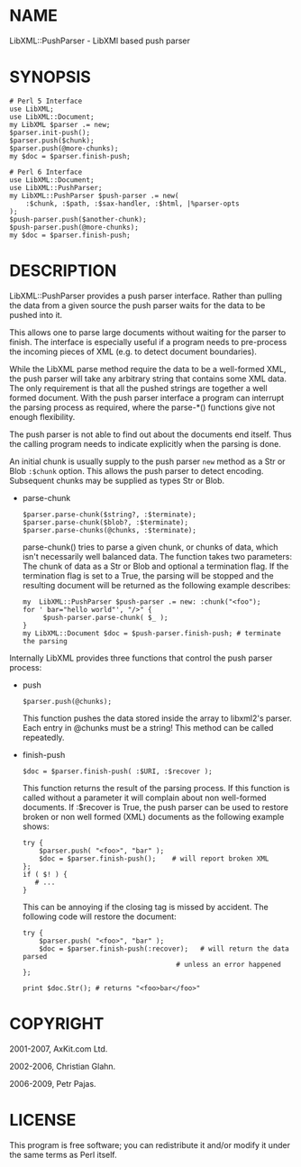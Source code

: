 NAME
====

LibXML::PushParser - LibXMl based push parser

SYNOPSIS
========

    # Perl 5 Interface
    use LibXML;
    use LibXML::Document;
    my LibXML $parser .= new;
    $parser.init-push();
    $parser.push($chunk);
    $parser.push(@more-chunks);
    my $doc = $parser.finish-push;

    # Perl 6 Interface
    use LibXML::Document;
    use LibXML::PushParser;
    my LibXML::PushParser $push-parser .= new(
        :$chunk, :$path, :$sax-handler, :$html, |%parser-opts
    );
    $push-parser.push($another-chunk);
    $push-parser.push(@more-chunks);
    my $doc = $parser.finish-push;

DESCRIPTION
===========

LibXML::PushParser provides a push parser interface. Rather than pulling the data from a given source the push parser waits for the data to be pushed into it.

This allows one to parse large documents without waiting for the parser to finish. The interface is especially useful if a program needs to pre-process the incoming pieces of XML (e.g. to detect document boundaries).

While the LibXML parse method require the data to be a well-formed XML, the push parser will take any arbitrary string that contains some XML data. The only requirement is that all the pushed strings are together a well formed document. With the push parser interface a program can interrupt the parsing process as required, where the parse-*() functions give not enough flexibility.

The push parser is not able to find out about the documents end itself. Thus the calling program needs to indicate explicitly when the parsing is done.

An initial chunk is usually supply to the push parser `new` method as a Str or Blob `:$chunk` option. This allows the push parser to detect encoding. Subsequent chunks may be supplied as types Str or Blob.

  * parse-chunk

        $parser.parse-chunk($string?, :$terminate);
        $parser.parse-chunk($blob?, :$terminate);
        $parser.parse-chunks(@chunks, :$terminate);

    parse-chunk() tries to parse a given chunk, or chunks of data, which isn't necessarily well balanced data. The function takes two parameters: The chunk of data as a Str or Blob and optional a termination flag. If the termination flag is set to a True, the parsing will be stopped and the resulting document will be returned as the following example describes:

        my  LibXML::PushParser $push-parser .= new: :chunk("<foo");
        for ' bar="hello world"', "/>" {
             $push-parser.parse-chunk( $_ );
        }
        my LibXML::Document $doc = $push-parser.finish-push; # terminate the parsing

Internally LibXML provides three functions that control the push parser process:

  * push

        $parser.push(@chunks);

    This function pushes the data stored inside the array to libxml2's parser. Each entry in @chunks must be a string! This method can be called repeatedly.

  * finish-push

        $doc = $parser.finish-push( :$URI, :$recover );

    This function returns the result of the parsing process. If this function is called without a parameter it will complain about non well-formed documents. If :$recover is True, the push parser can be used to restore broken or non well formed (XML) documents as the following example shows:

        try {
            $parser.push( "<foo>", "bar" );
            $doc = $parser.finish-push();    # will report broken XML
        };
        if ( $! ) {
           # ...
        }

    This can be annoying if the closing tag is missed by accident. The following code will restore the document:

        try {
            $parser.push( "<foo>", "bar" );
            $doc = $parser.finish-push(:recover);   # will return the data parsed
                                              # unless an error happened
        };

        print $doc.Str(); # returns "<foo>bar</foo>"

COPYRIGHT
=========

2001-2007, AxKit.com Ltd.

2002-2006, Christian Glahn.

2006-2009, Petr Pajas.

LICENSE
=======

This program is free software; you can redistribute it and/or modify it under the same terms as Perl itself.


